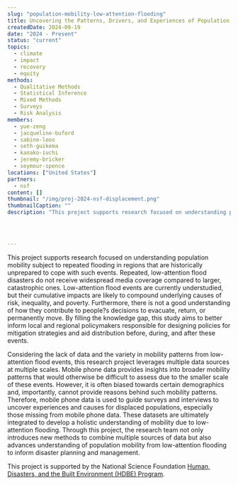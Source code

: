 ```yaml
---
slug: "population-mobility-low-attention-flooding"
title: Uncovering the Patterns, Drivers, and Experiences of Population Mobility Due to Low-Attention Flooding
createdDate: 2024-09-19
date: "2024 - Present"
status: "current"
topics:
  - climate
  - impact
  - recovery
  - equity
methods:
  - Qualitative Methods
  - Statistical Inference
  - Mixed Methods
  - Surveys
  - Risk Analysis
members:
  - yue-zeng
  - jacqueline-buford
  - sabine-loos
  - seth-guikema
  - kanako-iuchi
  - jeremy-bricker
  - seymour-spence
locations: ["United States"]
partners: 
  - nsf
content: []
thumbnail: "/img/proj-2024-nsf-displacement.png" 
thumbnailCaption: ""
description: "This project supports research focused on understanding population mobility subject to repeated flooding in regions that are historically unprepared to cope with such events. Repeated, low-attention flood disasters do not receive widespread media coverage compared to larger, catastrophic ones. Low-attention flood events are currently understudied, but their cumulative impacts are likely to compound underlying causes of risk, inequality, and poverty. Furthermore, there is not a good understanding of how they contribute to people's decisions to evacuate, return, or permanently move. By filling the knowledge gap, this study aims to better inform local and regional policymakers responsible for designing policies for mitigation strategies and aid distribution before, during, and after these events."




---
```


<!-- EXAMPLE TEXT BELOW, FEEL FREE TO CHANGE -->

This project supports research focused on understanding population mobility subject to repeated flooding in regions that are historically unprepared to cope with such events. Repeated, low-attention flood disasters do not receive widespread media coverage compared to larger, catastrophic ones. Low-attention flood events are currently understudied, but their cumulative impacts are likely to compound underlying causes of risk, inequality, and poverty. Furthermore, there is not a good understanding of how they contribute to people?s decisions to evacuate, return, or permanently move. By filling the knowledge gap, this study aims to better inform local and regional policymakers responsible for designing policies for mitigation strategies and aid distribution before, during, and after these events.

Considering the lack of data and the variety in mobility patterns from low-attention flood events, this research project leverages multiple data sources at multiple scales. Mobile phone data provides insights into broader mobility patterns that would otherwise be difficult to assess due to the smaller scale of these events. However, it is often biased towards certain demographics and, importantly, cannot provide reasons behind such mobility patterns. Therefore, mobile phone data is used to guide surveys and interviews to uncover experiences and causes for displaced populations, especially those missing from mobile phone data. These datasets are ultimately integrated to develop a holistic understanding of mobility due to low-attention flooding. Through this project, the research team not only introduces new methods to combine multiple sources of data but also advances understanding of population mobility from low-attention flooding to inform disaster planning and management.

This project is supported by the National Science Foundation [Human, Disasters, and the Built Environment (HDBE) Program](https://new.nsf.gov/funding/opportunities/hdbe-humans-disasters-built-environment).